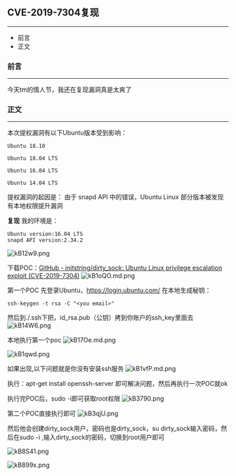 ## CVE-2019-7304复现 ##
- - -
- 前言
- 正文

### 前言 ###
- - -
今天tm的情人节，我还在复现漏洞真是太爽了


### 正文 ###
- - -
本次提权漏洞有以下Ubuntu版本受到影响：
```
Ubuntu 18.10

Ubuntu 18.04 LTS

Ubuntu 16.04 LTS

Ubuntu 14.04 LTS
```

提权漏洞的起因是：
由于 snapd API 中的错误，Ubuntu Linux 部分版本被发现有本地权限提升漏洞

<b>复现</b>
我的环境是：
```
Ubuntu version:16.04 LTS
snapd API version:2.34.2
```
![kB12w9.png](https://s2.ax1x.com/2019/02/14/kB12w9.png)

下载POC：[GitHub - initstring/dirty_sock: Ubuntu Linux privilege escalation exploit (CVE-2019-7304)](https://github.com/initstring/dirty_sock)
![kB1oQO.md.png](https://s2.ax1x.com/2019/02/14/kB1oQO.md.png)


第一个POC
先登录Ubuntu，https://login.ubuntu.com/
在本地生成秘钥：
```
ssh-keygen -t rsa -C "<you email>"
```
然后到./.ssh下把，id_rsa.pub（公钥）拷到你账户的ssh_key里面去
![kB14W6.png](https://s2.ax1x.com/2019/02/14/kB14W6.png)

本地执行第一个poc
![kB17Oe.md.png](https://s2.ax1x.com/2019/02/14/kB17Oe.md.png)

![kB1qwd.png](https://s2.ax1x.com/2019/02/14/kB1qwd.png)

如果出现,以下问题就是你没有安装ssh服务
![kB1vfP.md.png](https://s2.ax1x.com/2019/02/14/kB1vfP.md.png)

执行：apt-get install openssh-server 即可解决问题，然后再执行一次POC就ok

执行完POC后，sudo -i即可获取root权限
![kB3790.png](https://s2.ax1x.com/2019/02/14/kB3790.png)

第二个POC直接执行即可
![kB3qjU.png](https://s2.ax1x.com/2019/02/14/kB3qjU.png)

然后他会创建dirty_sock用户，密码也是dirty_sock，su dirty_sock输入密码，然后在sudo -i ,输入dirty_sock的密码，切换到root用户即可

![kB8S41.png](https://s2.ax1x.com/2019/02/14/kB8S41.png)


![kB899x.png](https://s2.ax1x.com/2019/02/14/kB899x.png)